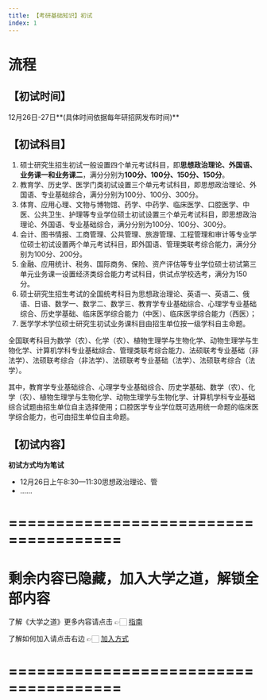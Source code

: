```yaml
---
title: 【考研基础知识】初试
index: 1
---
```


# 流程

## **【初试时间】**

12月26日-27日**(具体时间依据每年研招网发布时间)**

## **【初试科目】**

1. 硕士研究生招生初试一般设置四个单元考试科目，即**思想政治理论、外国语、业务课一和业务课二**，满分分别为**100分、100分、150分、150分**。
2. 教育学、历史学、医学门类初试设置三个单元考试科目，即思想政治理论、外国语、专业基础综合，满分分别为100分、100分、300分。
3. 体育、应用心理、文物与博物馆、药学、中药学、临床医学、口腔医学、中医、公共卫生、护理等专业学位硕士初试设置三个单元考试科目，即思想政治理论、外国语、专业基础综合，满分分别为100分、100分、300分。
4. 会计、图书情报、工商管理、公共管理、旅游管理、工程管理和审计等专业学位硕士初试设置两个单元考试科目，即外国语、管理类联考综合能力，满分分别为100分、200分。
5. 金融、应用统计、税务、国际商务、保险、资产评估等专业学位硕士初试第三单元业务课一设置经济类综合能力考试科目，供试点学校选考，满分为150分。
6. 硕士研究生招生考试的全国统考科目为思想政治理论、英语一、英语二、俄语、日语、数学一、数学二、数学三、教育学专业基础综合、心理学专业基础综合、历史学基础、临床医学综合能力（中医）、临床医学综合能力（西医）；
7. 医学学术学位硕士研究生初试业务课科目由招生单位按一级学科自主命题。

全国联考科目为数学（农）、化学（农）、植物生理学与生物化学、动物生理学与生物化学、计算机学科专业基础综合、管理类联考综合能力、法硕联考专业基础（非法学）、法硕联考综合（非法学）、法硕联考专业基础（法学）、法硕联考综合（法学）。

其中，教育学专业基础综合、心理学专业基础综合、历史学基础、数学（农）、化学（农）、植物生理学与生物化学、动物生理学与生物化学、计算机学科专业基础综合试题由招生单位自主选择使用；口腔医学专业学位既可选用统一命题的临床医学综合能力，也可由招生单位自主命题。

## **【初试内容】**

**初试方式均为笔试**

- 12月26日上午8:30—11:30思想政治理论、管
- ……


# ======================================

# 剩余内容已隐藏，加入大学之道，解锁全部内容

了解《大学之道》更多内容请点击 👉🏻 [指南](/pay/daxuezhidao)

了解如何加入请点击右边 👉🏻 [加入方式](/pay/jiaru)

# ======================================
